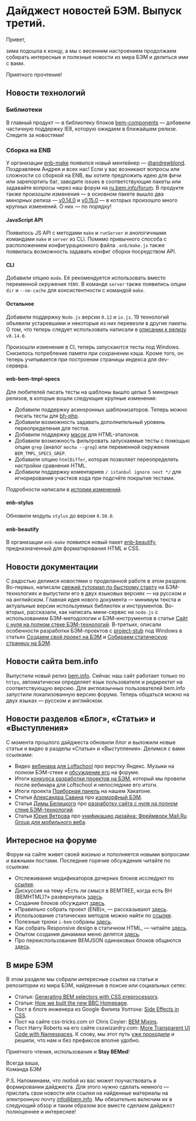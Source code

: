 # Дайджест новостей БЭМ. Выпуск третий.

Привет, 

зима подошла к концу, а мы с весенним настроением продолжаем собирать интересные и полезные новости из мира БЭМ и делиться ими с вами. 

Приятного прочтения!

## Новости технологий

### Библиотеки

В главный продукт — в библиотеку блоков [bem-components](//ru.bem.info/libs/bem-components/) — добавили частичную поддержку IE8, которую ожидаем в ближайшем релизе. Следите за новостями!

### Сборка на ENB

У организации [enb-make](https://github.com/enb-make) появился новый ментейнер — [@andrewblond](https://github.com/blond). Поздравляем Андрея и всех нас! Если у вас возникают вопросы или сложности со сборкой на ENB, вы хотите предложить идею для фичи или зарепортить баг, заводите issues в соответствующие пакеты или задавайте вопросы через наш форум на [ru.bem.info/forum](https://ru.bem.info/forum). 
В продукте также произошли изменения — в основном пакете вышло два минорных релиза — [v0.14.0](https://github.com/enb-make/enb/releases/tag/v0.14.0) и [v0.15.0](https://github.com/enb-make/enb/releases/tag/v0.15.0) — в которых произошло много крупных изменений. О них — по порядку!

#### JavaScript API

Появилось JS API с методами `make` и `runServer` и анологичными командами `make` и `server` из CLI. Помимо привычного способа с расположением конфигурационного файла `.enb/make.js` также появилась возможность задавать конфиг сборки посредством API.

#### CLI

Добавили опцию `mode`. Её рекомендуется использовать вместо переменной окружения `YENV`. 
В команде `server` также появились опции `dir` и `--no-cache` для консистентности с командой `make`.

#### Остальное

Добавили поддержку `Node.js` версии `0.12` и `io.js`. 19 технологий объявили устаревшими и некоторые из них перевезли в другие пакеты. О том, что теперь следует использовать написали в [описании к релизу](https://github.com/enb-make/enb/releases/tag/v0.14.0) `v0.14.0`.

Произошли изменения в CI, теперь запускаются тесты под Windows. Снизилось потребление памяти при сохранении кэша. Кроме того, он теперь учитывается при построении страницы индекса для dev-сервера.

#### enb-bem-tmpl-specs

Для любителей писать тесты на шаблоны вышло целых 5 минорных релизов, в которые вошли следующие крупные изменения:
* Добавили поддержку асинхронных шаблонизаторов. Теперь можно писать тесты для [bh-php](https://github.com/bem/bh-php).
* Добавили возможность задавать дополнительный уровень переопределения для тестов.
* Добавили поддержку [масок](https://github.com/bem/html-differ/blob/master/README.ru.md#Маски) для HTML-эталонов.
* Добавили возможность фильтровать запускаемые тесты с помощью опции `grep` (аналог `mocha --grep`) или переменной окружения `BEM_TMPL_SPECS_GREP`.
* Добавили опцию `htmlDiffer`, которая позволяет переопределять настройки сравнения HTML.
* Добавили поддержку коментариев `/ istanbul ignore next */` для игнорирования участков кода при подсчёте покрытия тестами.

Подробности написали в [истории изменений](https://github.com/enb-bem/enb-bem-tmpl-specs/blob/master/CHANGELOG.md).

#### enb-stylus

Обновили модуль `stylus` до версии `0.50.0`.

#### enb-beautify

В организации `enb-make` появился новый пакет [enb-beautify](https://github.com/enb-make/enb-beautify), предназначенный для форматирования HTML и CSS.

## Новости документации

С радостью делимся новостями о проделанной работе в этом разделе. 
Во-первых, написали [свежий туториал по быстрому старту](https://ru.bem.info/tutorials/quick-start-static) на БЭМ-технологиях и выпустили его в двух языковых версиях — на русском и на английском. Главная идея нового документа — минимум текста и актуальные версии используемых библиотек и инструментов.
Во-вторых, рассказали, как написать мини-сервис на `node.js` с использованием БЭМ-методологии и БЭМ-инструментов в статье [Сайт с нуля на полном стеке БЭМ-технологий](https://ru.bem.info/articles/bem-full-stack-site/).
В-третьих, описали особенности разработки БЭМ-проектов с [project-stub](https://ru.bem.info/tutorials/project-stub/) под Windows в статьях [Создаем свой проект на БЭМ](https://ru.bem.info/tutorials/start-with-project-stub/) и [Собираем статическую страницу на БЭМ](https://ru.bem.info/tutorials/quick-start-static/).

## Новости сайта bem.info

Выпустили новый релиз [bem.info](https://ru.bem.info). Сейчас наш сайт работает только по `https`, автоматически определяет язык пользователя и редиректит на соответствующую версию. Для англоязычных пользователей bem.info запустили локализованную версию форума. Теперь общаться можно на двух языках — русском и английском.

## Новости разделов «Блог», «Статьи» и «Выступления»
 
С момента прошлого дайджеста обновили блог и выложили новые статьи и видео в разделы «Статьи» и «Выступления». 
Делимся с вами ссылками:
* Видео [вебинара для Loftschool](https://ru.bem.info/talks/loftschool-music-2015/) про верстку Яндекс. Музыки на полном БЭМ-стеке и [обсуждение его](https://ru.bem.info/forum/issues/193/) на форуме.
* Итоги [конкурса разработки проектов на БЭМ](https://ru.bem.info/blog/bem-competition-results/), который мы провели после вебинара для Loftschool и непоследние его итоги.
* Итоги проекта [Приборная панель](http://ru.bem.info/blog/first-bem-board/) на нашем Хакатоне.
* Статья [Александра Савина](https://ru.bem.info/authors/savin-alexandr/) про [изоморфный БЭМ](https://ru.bem.info/articles/isomorphic-bem/).
* Статья [Димы Белицкого](https://ru.bem.info/authors/belitsky-dmitry/) про [разработку сайта с нуля на полном стеке БЭМ-технологий](https://ru.bem.info/articles/bem-full-stack-site/).
* Статья [Юрия Ветрова](https://ru.bem.info/authors/vetrov-yury/) про [унификацию дизайна: Фреймворк Mail.Ru Group для мобильного веба](https://ru.bem.info/articles/mailru-unified-design/).
 
## Интересное на форуме

Форум на сайте живет своей жизнью и пополняется новыми вопросами и важными постами. 
Последние горячие обсуждения читайте по ссылкам:
* Отслеживание модификаторов дочерних блоков исследуют по [ссылке](https://ru.bem.info/forum/issues/280/).
* Дискуссия на тему «Есть ли смысл в BEMTREE, когда есть BH (BEMHTML)?» развернулась [здесь](https://ru.bem.info/forum/issues/282/).
* Создание блоков обсуждают [здесь](https://ru.bem.info/forum/issues/283/).
* «Правильно собрать проект (ENB)», — рассказывают [здесь](https://ru.bem.info/forum/issues/277/).
* Использование статических методов можно найти по [ссылке](https://ru.bem.info/forum/issues/275/). 
* Полезные трюки `i-bem` собраны [здесь](https://ru.bem.info/forum/issues/270/).
* Как собрать Responsive design в статичном HTML, — читайте [здесь](https://ru.bem.info/forum/issues/263/).
* Опытом создания динамики меню делятся [здесь](https://ru.bem.info/forum/issues/214/).
* Про переиспользование BEMJSON одинаковых блоков общаются [здесь](https://ru.bem.info/forum/issues/262/).

## В мире БЭМ
В этом разделе мы собрали интересные ссылки на статьи и репозитории из мира БЭМ, найденные в поиске или социальных сетях:
* Статья: [Generating BEM selectors with CSS preprocessors](http://frontendbabel.info/articles/bem-with-css-preprocessors/).
* Статья: [How we built the new BBC Homepage](http://www.bbc.co.uk/blogs/internet/entries/47a96d23-ae04-444e-808f-678e6809765d?PageSpeed=off).
* Пост в блоге инженера из Google Филипа Уолтона: [Side Effects in CSS](http://philipwalton.com/articles/side-effects-in-css/).
* Пост на сайте css-tricks.com от Chris Coyier: [BEM Mixins](https://css-tricks.com/snippets/sass/bem-mixins/).
* Пост Harry Roberts на его сайте csswizardry.com: [More Transparent UI Code with Namespaces](http://csswizardry.com/2015/03/more-transparent-ui-code-with-namespaces/). К слову, мы этот путь [уже проходили](https://en.bem.info/method/history/#prefixes) и решили, что нам и без префиксов вполне удобно.

Приятного чтения, использования и **Stay BEMed**!

Всегда ваша,  
Команда БЭМ

P.S. Напоминаем, что любой из вас может поучаствовать в формировании дайджеста. Для этого нужно сделать немного — прислать свои новости или ссылки на найденные материалы на электронную почту [info@bem.info](mailto:info@bem.info). Мы обязательно включим их в следующий обзор и таким образом все вместе сделаем дайджест полноценнее и интереснее!
